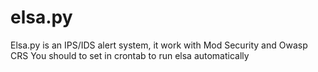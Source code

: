 # elsa.py

Elsa.py is an IPS/IDS alert system, it work with Mod Security and Owasp CRS
You should to set in crontab to run elsa automatically 
